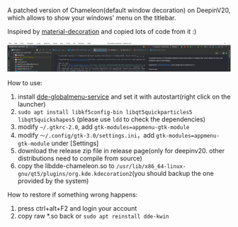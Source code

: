 A patched version of Chameleon(default window decoration) on DeepinV20, which allows to show your windows' menu on the titlebar.

Inspired by [material-decoration](https://github.com/Zren/material-decoration) and copied lots of code from it :)

![screenshot](./screenshot/screenshot.png)

How to use:
1. install [dde-globalmenu-service](https://github.com/SeptemberHX/dde-globalmenu-service) and set it with autostart(right click on the launcher)
2. `sudo apt install libkf5config-bin libqt5quickparticles5 libqt5quickshapes5` (please use `ldd` to check the dependencies)
3. modify `~/.gtkrc-2.0`, add `gtk-modules=appmenu-gtk-module`
4. modify `～/.config/gtk-3.0/settings.ini`，add `gtk-modules=appmenu-gtk-module` under [Settings] 
4. download the release zip file in release page(only for deepinv20. other distributions need to compile from source)
5. copy the libdde-chameleon.so to `/usr/lib/x86_64-linux-gnu/qt5/plugins/org.kde.kdecoration2`(you should backup the one provided by the system)

How to restore if something wrong happens:
1. press ctrl+alt+F2 and login your account
2. copy raw *.so back or `sudo apt reinstall dde-kwin`
